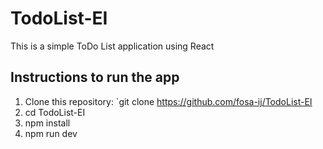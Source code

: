 # TodoList-EI
This is a simple ToDo List application using React

## Instructions to run the app
1. Clone this repository: `git clone https://github.com/fosa-ij/TodoList-EI
2. cd TodoList-EI
3. npm install
4. npm run dev